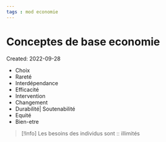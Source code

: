 ```yaml
---
tags : mod economie
---
```

# Conceptes de base economie
Created: 2022-09-28

- Choix
- Rareté
- Interdépendance
- Efficacité
- Intervention
- Changement
- Durabilité| Soutenabilité
- Equité
- Bien-etre

>[!Info]
>Les besoins des individus sont :: illimités
<!--SR:!2022-11-22,56,310-->
